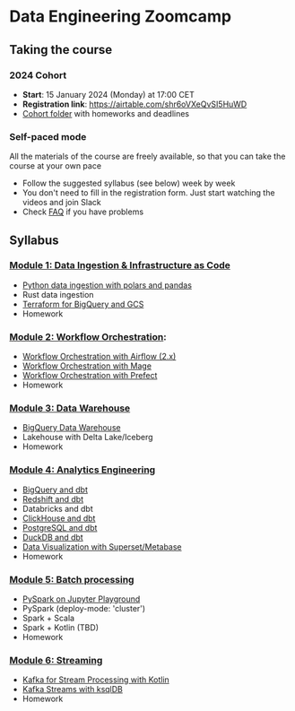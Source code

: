 # Data Engineering Zoomcamp

## Taking the course

### 2024 Cohort

* **Start**: 15 January 2024 (Monday) at 17:00 CET
* **Registration link**: https://airtable.com/shr6oVXeQvSI5HuWD
* [Cohort folder](https://github.com/DataTalksClub/data-engineering-zoomcamp/tree/main/cohorts/2024) with homeworks and deadlines

### Self-paced mode

All the materials of the course are freely available, so that you
can take the course at your own pace

* Follow the suggested syllabus (see below) week by week
* You don't need to fill in the registration form. Just start watching the videos and join Slack
* Check [FAQ](https://docs.google.com/document/d/19bnYs80DwuUimHM65UV3sylsCn2j1vziPOwzBwQrebw/edit?usp=sharing) if you have problems


## Syllabus 

### [Module 1: Data Ingestion & Infrastructure as Code](module1-data-ingestion)
* [Python data ingestion with polars and pandas](module1-data-ingestion/python-ingest/)
* Rust data ingestion
* [Terraform for BigQuery and GCS](infrastructure/terraform-gcp)
* Homework

### [Module 2: Workflow Orchestration](module2-workflow-orchestration):
* [Workflow Orchestration with Airflow (2.x)](module2-workflow-orchestration/airflow)
* [Workflow Orchestration with Mage](module2-workflow-orchestration/mage)
* [Workflow Orchestration with Prefect](module2-workflow-orchestration/prefect)
* Homework

### [Module 3: Data Warehouse](module3-data-warehouse)
* [BigQuery Data Warehouse](module3-data-warehouse/bigquery)
* Lakehouse with Delta Lake/Iceberg
* Homework

### [Module 4: Analytics Engineering](module4-analytics-engineering)
* [BigQuery and dbt](module4-analytics-engineering/bigquery)
* [Redshift and dbt](module4-analytics-engineering/redshift)
* Databricks and dbt
* [ClickHouse and dbt](module4-analytics-engineering/clickhouse)
* [PostgreSQL and dbt](module4-analytics-engineering/postgres)
* [DuckDB and dbt](module4-analytics-engineering/duckdb)
* [Data Visualization with Superset/Metabase](module4-analytics-engineering/datavis)
* Homework

### [Module 5: Batch processing](module5-batch-processing)
* [PySpark on Jupyter Playground](module5-batch-processing/pyspark/notebooks/)
* PySpark (deploy-mode: 'cluster')  
* Spark + Scala
* Spark + Kotlin (TBD)
* Homework

### [Module 6: Streaming](module6-stream-processing)
* [Kafka for Stream Processing with Kotlin](module6-stream-processing/kotlin)
* [Kafka Streams with ksqlDB](module6-stream-processing/ksqldb)
* Homework
